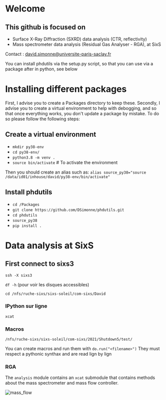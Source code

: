 # Welcome 

## This github is focused on
* Surface X-Ray Diffraction (SXRD) data analysis (CTR, reflectivity)
* Mass spectrometer data analysis (Residual Gas Analyser - RGA), at SixS

Contact : david.simonne@universite-paris-saclay.fr

You can install phdutils via the setup.py script, so that you can use via a package after in python, see below

# Installing different packages

First, I advise you to create a Packages directory to keep these.
Secondly, I advise you to create a virtual environment to help with debogging, and so that once everything works, you don't update a package by mistake. To do so please follow the following steps:

## Create a virtual environment

* `mkdir py38-env`
* `cd py38-env/`
* `python3.8 -m venv .`
* `source bin/activate` # To activate the environment

Then you should create an alias such as: `alias source_py38="source /data/id01/inhouse/david/py38-env/bin/activate"`

## Install phdutils
* `cd /Packages`
* `git clone https://github.com/DSimonne/phdutils.git`
* `cd phdutils`
* `source_py38`
* `pip install .`

# Data analysis at SixS

## First connect to sixs3
`ssh -X sixs3`

`df -h` (pour voir les disques accessibles)

`cd /nfs/ruche-sixs/sixs-soleil/com-sixs/David`

### IPython sur ligne

`xcat`

### Macros

`/nfs/ruche-sixs/sixs-soleil/com-sixs/2021/Shutdown5/test/`

You can create macros and run them with `do.run("<filename>")`
They must respect a pythonic synthax and are read lign by lign


### RGA
The `analysis` module contains an `xcat` submodule that contains methods about the mass spectrometer and mass flow controller.

![mass_flow](https://user-images.githubusercontent.com/51970962/150782601-01500902-614c-4bd3-bfed-7ea41dfe1cc8.png)